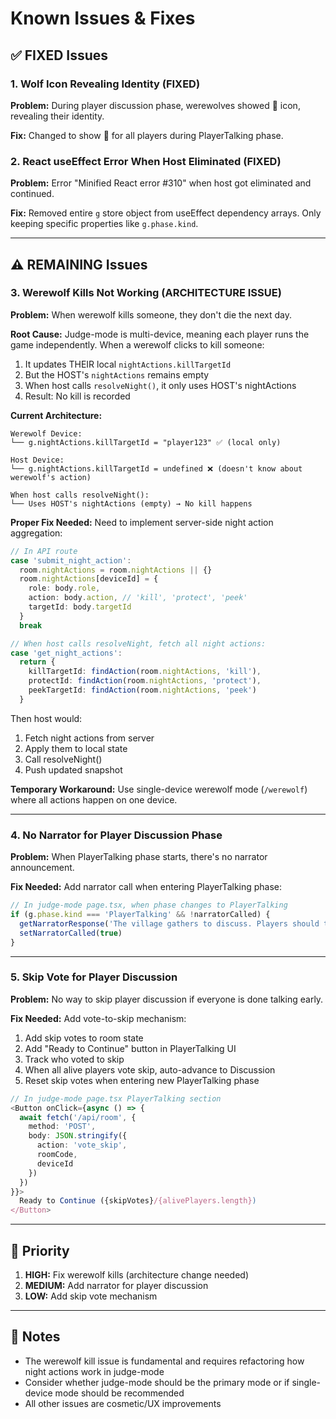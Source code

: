 # Known Issues & Fixes

## ✅ FIXED Issues

### 1. Wolf Icon Revealing Identity (FIXED)
**Problem:** During player discussion phase, werewolves showed 🐺 icon, revealing their identity.

**Fix:** Changed to show 🧑 for all players during PlayerTalking phase.

### 2. React useEffect Error When Host Eliminated (FIXED)
**Problem:** Error "Minified React error #310" when host got eliminated and continued.

**Fix:** Removed entire `g` store object from useEffect dependency arrays. Only keeping specific properties like `g.phase.kind`.

---

## ⚠️ REMAINING Issues

### 3. Werewolf Kills Not Working (ARCHITECTURE ISSUE)
**Problem:** When werewolf kills someone, they don't die the next day.

**Root Cause:** Judge-mode is multi-device, meaning each player runs the game independently. When a werewolf clicks to kill someone:
1. It updates THEIR local `nightActions.killTargetId`
2. But the HOST's `nightActions` remains empty
3. When host calls `resolveNight()`, it only uses HOST's nightActions
4. Result: No kill is recorded

**Current Architecture:**
```
Werewolf Device:
└── g.nightActions.killTargetId = "player123" ✅ (local only)

Host Device:
└── g.nightActions.killTargetId = undefined ❌ (doesn't know about werewolf's action)

When host calls resolveNight():
└── Uses HOST's nightActions (empty) → No kill happens
```

**Proper Fix Needed:**
Need to implement server-side night action aggregation:

```typescript
// In API route
case 'submit_night_action':
  room.nightActions = room.nightActions || {}
  room.nightActions[deviceId] = {
    role: body.role,
    action: body.action, // 'kill', 'protect', 'peek'
    targetId: body.targetId
  }
  break

// When host calls resolveNight, fetch all night actions:
case 'get_night_actions':
  return {
    killTargetId: findAction(room.nightActions, 'kill'),
    protectId: findAction(room.nightActions, 'protect'),
    peekTargetId: findAction(room.nightActions, 'peek')
  }
```

Then host would:
1. Fetch night actions from server
2. Apply them to local state
3. Call resolveNight()
4. Push updated snapshot

**Temporary Workaround:**
Use single-device werewolf mode (`/werewolf`) where all actions happen on one device.

---

### 4. No Narrator for Player Discussion Phase
**Problem:** When PlayerTalking phase starts, there's no narrator announcement.

**Fix Needed:** Add narrator call when entering PlayerTalking phase:

```typescript
// In judge-mode page.tsx, when phase changes to PlayerTalking
if (g.phase.kind === 'PlayerTalking' && !narratorCalled) {
  getNarratorResponse('The village gathers to discuss. Players should talk among themselves and figure out who the werewolf might be. Keep it brief, 1-2 sentences.')
  setNarratorCalled(true)
}
```

---

### 5. Skip Vote for Player Discussion
**Problem:** No way to skip player discussion if everyone is done talking early.

**Fix Needed:** Add vote-to-skip mechanism:

1. Add skip votes to room state
2. Add "Ready to Continue" button in PlayerTalking UI
3. Track who voted to skip
4. When all alive players vote skip, auto-advance to Discussion
5. Reset skip votes when entering new PlayerTalking phase

```typescript
// In judge-mode page.tsx PlayerTalking section
<Button onClick={async () => {
  await fetch('/api/room', {
    method: 'POST',
    body: JSON.stringify({
      action: 'vote_skip',
      roomCode,
      deviceId
    })
  })
}}>
  Ready to Continue ({skipVotes}/{alivePlayers.length})
</Button>
```

---

## 🎯 Priority

1. **HIGH:** Fix werewolf kills (architecture change needed)
2. **MEDIUM:** Add narrator for player discussion
3. **LOW:** Add skip vote mechanism

---

## 📝 Notes

- The werewolf kill issue is fundamental and requires refactoring how night actions work in judge-mode
- Consider whether judge-mode should be the primary mode or if single-device mode should be recommended
- All other issues are cosmetic/UX improvements
